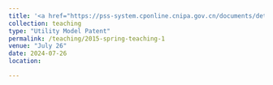 ```yaml
---
title: '<a href="https://pss-system.cponline.cnipa.gov.cn/documents/detail?prevPageTit=changgui" style="color: teal;">1. Granted: A Device and Method for Experimental Measurement of Radon Exhalation from Fissures in Radioactive Beach Surfaces </a>'
collection: teaching
type: "Utility Model Patent"
permalink: /teaching/2015-spring-teaching-1
venue: "July 26"
date: 2024-07-26
location: 

---
```

